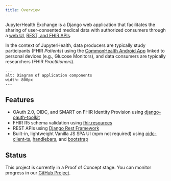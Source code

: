 ```yaml
---
title: Overview
---
```


JupyterHealth Exchange is a Django web application that facilitates the sharing of user-consented medical data with authorized consumers through a [web UI](web-ui), [REST, and FHIR APIs](apis).

In the context of JupyterHealth, data producers are typically study participants (FHIR *Patients*) using the [CommonHealth Android App](https://play.google.com/store/apps/details?id=org.thecommonsproject.android.phr) linked to personal devices (e.g., Glucose Monitors), and data consumers are typically researchers (FHIR *Practitioners*).

```{image} ../assets/images/jupyterhealth-exchange-overview.jpg
---
alt: Diagram of application components
width: 800px
---
```

## Features

- OAuth 2.0, OIDC, and SMART on FHIR Identity Provision using [django-oauth-toolkit](https://github.com/jazzband/django-oauth-toolkit)
- FHIR R5 schema validation using [fhir.resources](https://github.com/glichtner/fhir.resources)
- REST APIs using [Django Rest Framework](https://github.com/encode/django-rest-framework)
- Built-in, lightweight Vanilla JS SPA UI (npm not required) using [oidc-client-ts](https://github.com/authts/oidc-client-ts), [handlebars](https://github.com/handlebars-lang/handlebars.js), and [bootstrap](https://github.com/twbs/bootstrap)

## Status

This project is currently in a Proof of Concept stage. You can monitor progress in our [GitHub Project](https://github.com/orgs/the-commons-project/projects/8).
